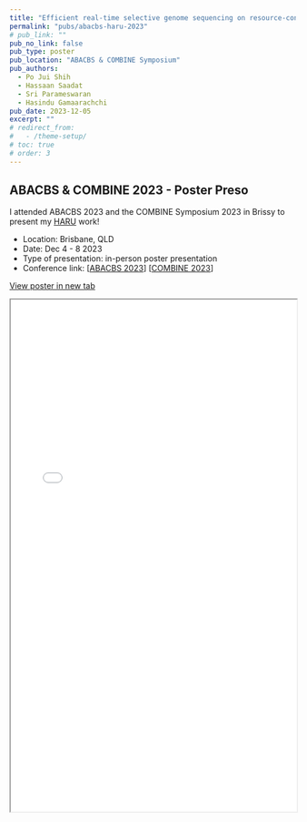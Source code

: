 ```yaml
---
title: "Efficient real-time selective genome sequencing on resource-constrained devices"
permalink: "pubs/abacbs-haru-2023"
# pub_link: ""
pub_no_link: false
pub_type: poster
pub_location: "ABACBS & COMBINE Symposium"
pub_authors:
  - Po Jui Shih
  - Hassaan Saadat
  - Sri Parameswaran
  - Hasindu Gamaarachchi
pub_date: 2023-12-05
excerpt: ""
# redirect_from:
#   - /theme-setup/
# toc: true
# order: 3
---
```


## ABACBS & COMBINE 2023 - Poster Preso

I attended ABACBS 2023 and the COMBINE Symposium 2023 in Brissy to present my [HARU](giad046) work!

- Location: Brisbane, QLD
- Date: Dec 4 - 8 2023
- Type of presentation: in-person poster presentation
- Conference link: \[[ABACBS 2023](https://2023.abacbs.org/)\] \[[COMBINE 2023](https://www.combine.org.au/symp/symposium-2023/)\]

<a href="/assets/files/ABACBS_HARU.pdf" target="_blank" class="btn btn--primary" id="embedPDFButton">View poster in new tab</a>
<iframe src="/assets/files/ABACBS_HARU.pdf" width="100%" height="900px"></iframe>